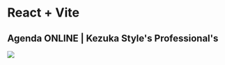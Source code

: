 # React + Vite

## Agenda ONLINE | Kezuka Style's Professional's

<img src="https://github.com/ICEI-PUC-Minas-PMV-ADS/pmv-ads-2024-1-e5-proj-empext-t6-kezuka-styles-agenda/assets/86859418/f5125b23-fc90-41b6-8a69-10a92c2de598"></img>

